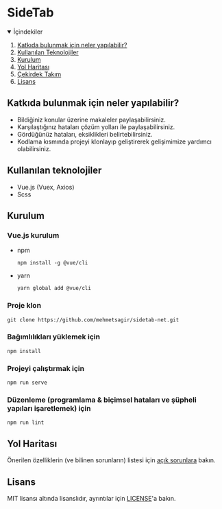 # SideTab

<details open="open">
  <summary>İçindekiler</summary>
  <ol>
    <li>
      <a href="#katkıda-bulunmak-için-neler-yapılabilir">Katkıda bulunmak için neler yapılabilir?</a>
    </li>
    <li>
      <a href="#kullanılan-teknolojiler">Kullanılan Teknolojiler</a>
    </li>
    <li>
      <a href="#kurulum">Kurulum</a>
    </li>
    <li><a href="#yol-haritası">Yol Haritası</a></li>
    <li><a href="#çekirdek-takım">Çekirdek Takım</a></li>
    <li><a href="#lisans">Lisans</a></li>
  </ol>
</details>

## Katkıda bulunmak için neler yapılabilir?
- Bildiğiniz konular üzerine makaleler paylaşabilirsiniz.
- Karşılaştığınız hataları çözüm yolları ile paylaşabilirsiniz.
- Gördüğünüz hataları, eksiklikleri belirtebilirsiniz.
- Kodlama kısmında projeyi klonlayıp geliştirerek gelişimimize yardımcı olabilirsiniz.

## Kullanılan teknolojiler
* Vue.js (Vuex, Axios)
* Scss


## Kurulum
### Vue.js kurulum
* npm 
  ```
  npm install -g @vue/cli
  ```
* yarn
  ```
  yarn global add @vue/cli
  ```

### Proje klon
   ```
   git clone https://github.com/mehmetsagir/sidetab-net.git
   ```

### Bağımlılıkları yüklemek için
   ```
   npm install
   ```
### Projeyi çalıştırmak için
   ```
   npm run serve
   ```
### Düzenleme (programlama & biçimsel hataları ve şüpheli yapıları işaretlemek) için
   ```
   npm run lint
   ```

## Yol Haritası

Önerilen özelliklerin (ve bilinen sorunların) listesi için [açık sorunlara](https://github.com/mehmetsagir/sidetab-net/issues) bakın.

## Lisans
MIT lisansı altında lisanslıdır, ayrıntılar için [LICENSE](LICENSE)'a bakın.
